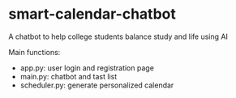 # smart-calendar-chatbot
A chatbot to help college students balance study and life using AI


Main functions:

- app.py: user login and registration page
- main.py: chatbot and tast list
- scheduler.py: generate personalized calendar 